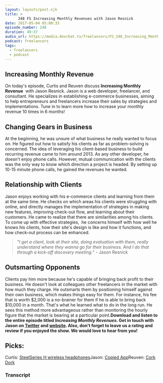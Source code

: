 ```yaml
---
layout: layouts/post.njk
title: >
      248 FS Increasing Monthly Revenues with Jason Resnick
date: 2017-05-04 05:00:33
episode_number: 248
duration: 49:37
audio_url: https://media.devchat.tv/freelancers/FS_248_Increasing_Monthly_Revenue.mp3
podcast: freelancers
tags: 
  - freelancers
  - podcast
---
```


## Increasing Monthly Revenue
On today's episode, Curtis and Reuven&nbsp;discuss **Increasing Monthly Revenue** &nbsp;with Jason Resnick. Jason is a web developer, freelancer, and consultant. He specializes in establishing e-commerce businesses, aiming to help&nbsp;entrepreneurs and freelancers increase their sales by strategies and implementations. Tune in to learn more how to increase your monthly revenue 10 times in 6 months!
## Changing Gears in Business
At the beginning, he was unsure of what business he really wanted to focus on. He figured out how to satisfy his clients as far as problem-solving is concerned. The idea of leveraging his client-based business to build recurring revenue came to him around 2013. As any other developer, he doesn't enjoy phone calls. However, mutual communication with the clients was the only way to know which direction a project is headed. By setting up 10-15 minute phone calls, he gained the revenues he wanted.
## Relationship with Clients
Jason enjoys working with his e-commerce clients and learning from them at the same time. He checks on which areas his clients were struggling with online, and directly manages the implementation of strategies in making new features, improving check-out flow, and learning about&nbsp;their customers. He came to realize that there are similarities among his clients. To come up with effective strategies, &nbsp;he concerns himself with how well he knows his clients, how their site's design is like and how it functions, and how check-out process can be enhanced.

> "_I get a client, look at their site, doing evaluation with them, really understand where they wanna go for their business. And I do that through a kick-off discovery meeting._" - Jason Resnick

## Outsmarting Opponents
Clients pay him more because he's capable of bringing back profit to their business. He doesn't look at colleagues other freelancers in the market with how much they charge. He outsmarts them by positioning himself against their own business, which makes things easy for them. For instance, his fee that is worth $2,000 is a no-brainer for them if he is able to bring back $10,000 in a month. That's what he learned what to do in the long run. He sees this method more advantageous rather than monitoring the hourly figure that the market is bearing at a particular point.**Download and listen to the entire episode titled&nbsp;_Increasing Monthly Revenues_. Get in touch with Jason on [Twitter](https://twitter.com/rezzz?lang=en) and [website](https://rezzz.com/devchat/). Also, don't forget to leave us a rating and review if you enjoyed the show. We would love to hear from you!**
## Picks:
Curtis: [SteelSeries H wireless headphones](https://www.amazon.com/gp/product/B00G6IJ5NI/ref=as_li_tl?ie=UTF8&camp=1789&creative=390957&creativeASIN=B00G6IJ5NI&linkCode=as2&tag=strugwithfait-20&linkId=5TKDU5VWDWQ6O2TD)Jason: [Copied App](http://copiedapp.com/)Reuven: [Cork Dork](https://www.amazon.com/Cork-Dork-Wine-Fueled-Sommeliers-Scientists-ebook/dp/B01KGZVT62/ref=sr_1_1)

### Transcript


